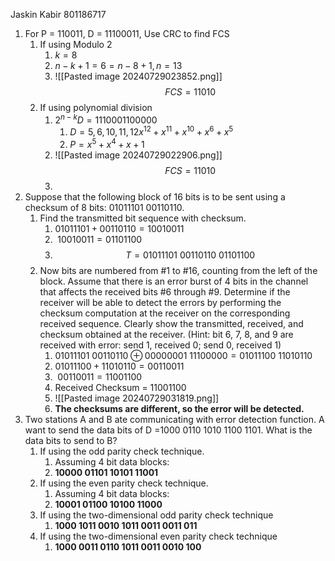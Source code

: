 Jaskin Kabir 801186717

1.  For P = 110011, D = 11100011, Use CRC to find FCS
	1. If using Modulo 2
		1. $k=8$
		2. $n-k+1=6=n-8+1,n=13$
		3. ![[Pasted image 20240729023852.png]]$$FCS=11010$$
	2. If using polynomial division
		1. $2^{n-k}D=1110001100000$
			1. $D=5,6,10,11,12 x^{12}+x^{11}+x^{10}+x^{6}+x^{5}$
			2. $P=x^{5}+x^{4}+x+1$
		2. ![[Pasted image 20240729022906.png]]$$FCS=11010$$
		3. 
2. Suppose that the following block of 16 bits is to be sent using a checksum of 8 bits: 01011101 00110110.
	1. Find the transmitted bit sequence with checksum.
		1. $01011101+00110110=10010011$
		2. $~10010011=01101100$
		3. $$T=01011101\ 00110110\ 01101100$$
	2. Now bits are numbered from #1 to #16, counting from the left of the block. Assume that there is an error burst of 4 bits in the channel that affects the received bits #6 through #9. Determine if the receiver will be able to detect the errors by performing the checksum computation at the receiver on the corresponding received sequence. Clearly show the transmitted, received, and checksum obtained at the receiver. (Hint: bit 6, 7, 8, and 9 are received with error: send 1, received 0; send 0, received 1)
		1. $01011101\ 00110110 \oplus {00000001\ 11100000}= 01011100\ 11010110$
		2. $01011100+11010110=00110011$
		3. $~00110011=11001100$
		4. Received Checksum = $11001100$
		5. ![[Pasted image 20240729031819.png]]
		6. **The checksums are different, so the error will be detected.**
3. Two stations A and B ate communicating with error detection function. A want to send the data bits of D =1000 0110 1010 1100 1101. What is the data bits to send to B? 
	1. If using the odd parity check technique. 
		1. Assuming 4 bit data blocks:
		2. **10000 01101 10101 11001**
	2. If using the even parity check technique. 
		1. Assuming 4 bit data blocks:
		2. **10001 01100 10100 11000**
	3. If using the two-dimensional odd parity check technique 
		1. **1000 1011 0010 1011 0011 0011 011**
	4. If using the two-dimensional even parity check technique
		1. **1000 0011 0110 1011 0011 0010 100**